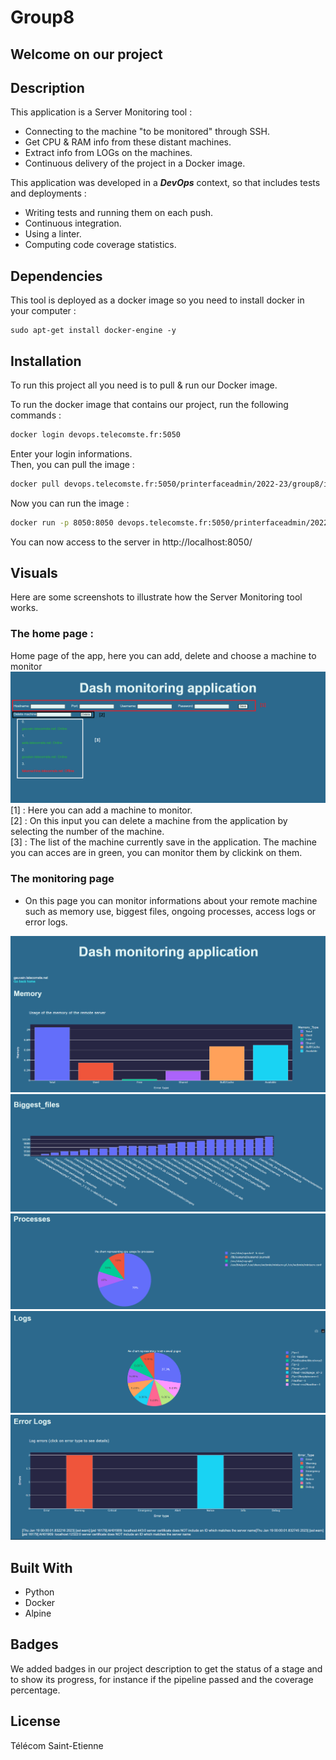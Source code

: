 # Group8
## Welcome on our project
## Description
This application is a Server Monitoring tool :
* Connecting to the machine "to be monitored" through SSH.
* Get CPU & RAM info from these distant machines.
* Extract info from LOGs on the machines.
* Continuous delivery of the project in a Docker image.

This application was developed in a ***DevOps*** context, so that includes tests and deployments : 
* Writing tests and running them on each push.
* Continuous integration.
* Using a linter.
* Computing code coverage statistics.

## Dependencies
This tool is deployed as a docker image so you need to install docker in your computer : 
```
sudo apt-get install docker-engine -y
```

## Installation
To run this project all you need is to pull & run our Docker image.

To run the docker image that contains our project, run the following commands :

```bash
docker login devops.telecomste.fr:5050
```
Enter your login informations. <br>
Then, you can pull the image :

```bash
docker pull devops.telecomste.fr:5050/printerfaceadmin/2022-23/group8/image:latest
```
Now you can run the image :
```bash
docker run -p 8050:8050 devops.telecomste.fr:5050/printerfaceadmin/2022-23/group8/image:latest
```
You can now access to the server in <href>http://localhost:8050/</href>

## Visuals
Here are some screenshots to illustrate how the Server Monitoring tool works.
### The home page : 
Home page of the app, here you can add, delete and choose a machine to monitor
![Alt text](/images/Home.png)
[1] : Here you can add a machine to monitor. <br>
[2] : On this input you can delete a machine from the application by selecting the number of the machine. <br>
[3] : The list of the machine currently save in the application. The machine you can acces are in green, you can monitor them by clickink on them.  

### The monitoring page
 - On this page you can monitor informations about your remote machine such as memory use, biggest files, ongoing processes, access logs or error logs.

![Alt text](/images/Memory.png)
![Alt text](/images/Biggest_files.png)
![Alt text](/images/Processes.png)
![Alt text](/images/access_logs.png)
![Alt text](/images/Error_logs.png)


## Built With
* Python
* Docker
* Alpine

## Badges
We added badges in our project description to get the status of a stage and to show its progress, for instance if the pipeline passed and the coverage percentage.


## License
Télécom Saint-Etienne

